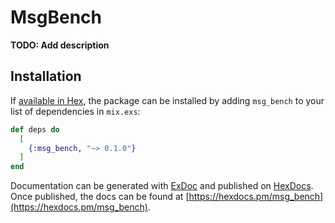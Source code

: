 # MsgBench

**TODO: Add description**

## Installation

If [available in Hex](https://hex.pm/docs/publish), the package can be installed
by adding `msg_bench` to your list of dependencies in `mix.exs`:

```elixir
def deps do
  [
    {:msg_bench, "~> 0.1.0"}
  ]
end
```

Documentation can be generated with [ExDoc](https://github.com/elixir-lang/ex_doc)
and published on [HexDocs](https://hexdocs.pm). Once published, the docs can
be found at [https://hexdocs.pm/msg_bench](https://hexdocs.pm/msg_bench).

